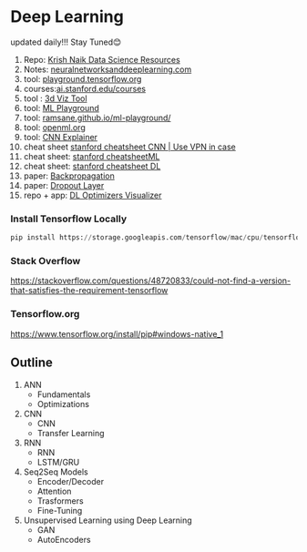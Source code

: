 # Deep Learning
updated daily!!! Stay Tuned😊



1. Repo: [Krish Naik Data Science Resources](https://github.com/krishnaik06/The-Grand-Complete-Data-Science-Materials)
2. Notes: [neuralnetworksanddeeplearning.com](http://neuralnetworksanddeeplearning.com/chap1.html)
3. tool: [playground.tensorflow.org](https://playground.tensorflow.org/#activation=tanh&batchSize=10&dataset=circle&regDataset=reg-plane&learningRate=0.03&regularizationRate=0&noise=0&networkShape=4,2&seed=0.59479&showTestData=false&discretize=false&percTrainData=50&x=true&y=true&xTimesY=false&xSquared=false&ySquared=false&cosX=false&sinX=false&cosY=false&sinY=false&collectStats=false&problem=classification&initZero=false&hideText=false)
4. courses:[ai.stanford.edu/courses](https://ai.stanford.edu/courses/)
5. tool : [3d Viz Tool](https://array-3d-viz.vercel.app/)
6. tool: [ML Playground](https://ml-playground.com/)
7. tool: [ramsane.github.io/ml-playground/](https://ramsane.github.io/ml-playground/logistic_regression/)
8. tool: [openml.org](https://openml.org/)
9. tool: [CNN Explainer](https://poloclub.github.io/cnn-explainer/)
10. cheat sheet [stanford cheatsheet CNN | Use VPN in case](https://stanford.edu/~shervine/teaching/cs-230/cheatsheet-convolutional-neural-networks)
11. cheat sheet:  [stanford cheatsheetML ](https://stanford.edu/~shervine/teaching/cs-229/cheatsheet-machine-learning-tips-and-tricks)
12. cheat sheet: [stanford cheatsheet DL](https://stanford.edu/~shervine/teaching/cs-229/cheatsheet-deep-learning)
13. paper: [Backpropagation](https://cklixx.people.wm.edu/teaching/math400/Annette-paper.pdf)
14. paper: [Dropout Layer](https://jmlr.org/papers/volume15/srivastava14a/srivastava14a.pdf)
15. repo + app: [DL Optimizers Visualizer](https://github.com/lilipads/gradient_descent_viz/)


### Install Tensorflow Locally
```py
pip install https://storage.googleapis.com/tensorflow/mac/cpu/tensorflow-1.8.0-py3-none-any.whl
```

### Stack Overflow 
https://stackoverflow.com/questions/48720833/could-not-find-a-version-that-satisfies-the-requirement-tensorflow

### Tensorflow.org
https://www.tensorflow.org/install/pip#windows-native_1


## Outline
1. ANN
    - Fundamentals
    - Optimizations
2. CNN
    - CNN
    - Transfer Learning
3. RNN
    - RNN
    - LSTM/GRU
4. Seq2Seq Models
    - Encoder/Decoder
    - Attention
    - Trasformers
    - Fine-Tuning
5. Unsupervised Learning using Deep Learning
    - GAN
    - AutoEncoders